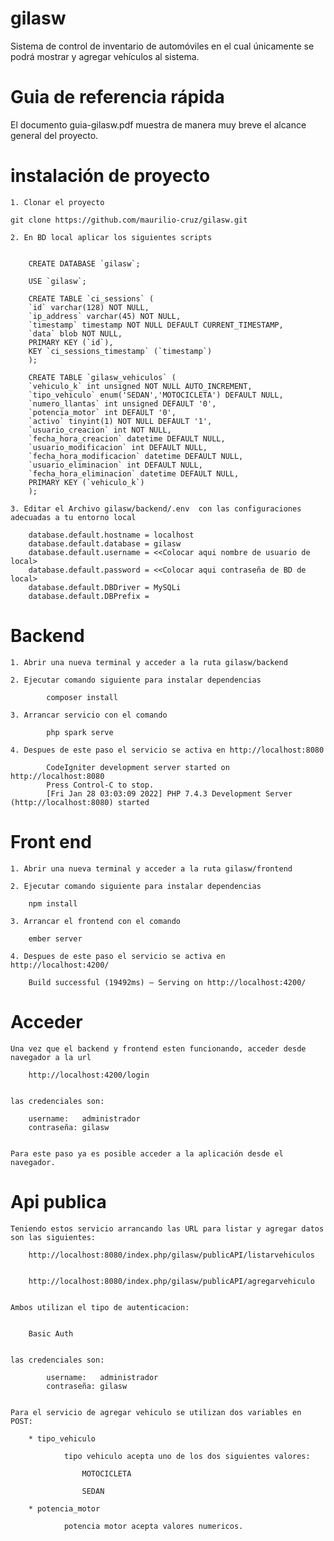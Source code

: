 # gilasw
Sistema de control de inventario de automóviles en el cual únicamente se podrá mostrar y agregar vehículos al sistema. 


# Guia de referencia rápida

El documento guia-gilasw.pdf muestra de manera muy breve el alcance general del proyecto.

# instalación de proyecto

    1. Clonar el proyecto

    git clone https://github.com/maurilio-cruz/gilasw.git

    2. En BD local aplicar los siguientes scripts


        CREATE DATABASE `gilasw`;

        USE `gilasw`;

        CREATE TABLE `ci_sessions` (
        `id` varchar(128) NOT NULL,
        `ip_address` varchar(45) NOT NULL,
        `timestamp` timestamp NOT NULL DEFAULT CURRENT_TIMESTAMP,
        `data` blob NOT NULL,
        PRIMARY KEY (`id`),
        KEY `ci_sessions_timestamp` (`timestamp`)
        );

        CREATE TABLE `gilasw_vehiculos` (
        `vehiculo_k` int unsigned NOT NULL AUTO_INCREMENT,
        `tipo_vehiculo` enum('SEDAN','MOTOCICLETA') DEFAULT NULL,
        `numero_llantas` int unsigned DEFAULT '0',
        `potencia_motor` int DEFAULT '0',
        `activo` tinyint(1) NOT NULL DEFAULT '1',
        `usuario_creacion` int NOT NULL,
        `fecha_hora_creacion` datetime DEFAULT NULL,
        `usuario_modificacion` int DEFAULT NULL,
        `fecha_hora_modificacion` datetime DEFAULT NULL,
        `usuario_eliminacion` int DEFAULT NULL,
        `fecha_hora_eliminacion` datetime DEFAULT NULL,
        PRIMARY KEY (`vehiculo_k`)
        );

    3. Editar el Archivo gilasw/backend/.env  con las configuraciones adecuadas a tu entorno local

        database.default.hostname = localhost
        database.default.database = gilasw
        database.default.username = <<Colocar aqui nombre de usuario de local>
        database.default.password = <<Colocar aqui contraseña de BD de local>
        database.default.DBDriver = MySQLi
        database.default.DBPrefix =

# Backend

    1. Abrir una nueva terminal y acceder a la ruta gilasw/backend

    2. Ejecutar comando siguiente para instalar dependencias

            composer install

    3. Arrancar servicio con el comando

            php spark serve

    4. Despues de este paso el servicio se activa en http://localhost:8080

            CodeIgniter development server started on http://localhost:8080
            Press Control-C to stop.
            [Fri Jan 28 03:03:09 2022] PHP 7.4.3 Development Server (http://localhost:8080) started

    
# Front end

    1. Abrir una nueva terminal y acceder a la ruta gilasw/frontend

    2. Ejecutar comando siguiente para instalar dependencias

        npm install

    3. Arrancar el frontend con el comando

        ember server

    4. Despues de este paso el servicio se activa en http://localhost:4200/

        Build successful (19492ms) – Serving on http://localhost:4200/


# Acceder 

    Una vez que el backend y frontend esten funcionando, acceder desde navegador a la url

        http://localhost:4200/login


    las credenciales son:

        username:   administrador
        contraseña: gilasw


    Para este paso ya es posible acceder a la aplicación desde el navegador.

# Api publica


    Teniendo estos servicio arrancando las URL para listar y agregar datos son las siguientes:

        http://localhost:8080/index.php/gilasw/publicAPI/listarvehiculos


        http://localhost:8080/index.php/gilasw/publicAPI/agregarvehiculo


    Ambos utilizan el tipo de autenticacion:


        Basic Auth

    
    las credenciales son:

            username:   administrador
            contraseña: gilasw


    Para el servicio de agregar vehiculo se utilizan dos variables en POST:

        * tipo_vehiculo

                tipo vehiculo acepta uno de los dos siguientes valores:

                    MOTOCICLETA

                    SEDAN

        * potencia_motor

                potencia motor acepta valores numericos.


